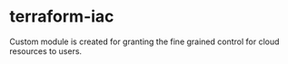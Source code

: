 # terraform-iac
Custom module is created for granting the fine grained control for cloud resources to users.
